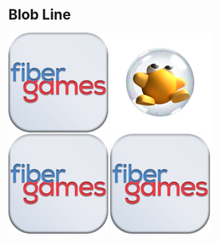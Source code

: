 # Blob Line

<p float="left">
	<img src="Assets/_Main/Art/2D/Icons/000.png" width="200">
	<img src="Assets/_Main/Art/Textures/Icon/Loading_icon.png" width="200">
	<img src="Assets/_Main/Art/2D/Icons/000.png" width="200">
	<img src="Assets/_Main/Art/2D/Icons/000.png" width="200">
</p>
